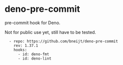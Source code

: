 # deno-pre-commit

pre-commit hook for Deno.

Not for public use yet, still have to be tested.

```
  - repo: https://github.com/bneijt/deno-pre-commit
    rev: 1.37.1
    hooks:
      - id: deno-fmt
      - id: deno-lint
```
